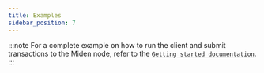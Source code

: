 ```yaml
---
title: Examples
sidebar_position: 7
---
```


:::note
For a complete example on how to run the client and submit transactions to the Miden node, refer to the [`Getting started documentation`](https://0xmiden.github.io/miden-docs/imported/miden-client/src/get-started/prerequisites.html#prerequisites).
:::
